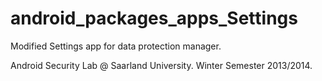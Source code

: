 android_packages_apps_Settings
==============================
Modified Settings app for data protection manager. 

Android Security Lab @ Saarland University. Winter Semester 2013/2014.
